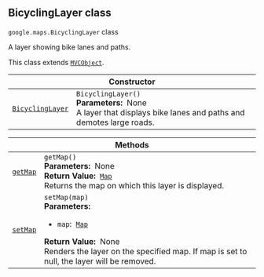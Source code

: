 
<h2 id="BicyclingLayer">BicyclingLayer class</h2>
<p>
<code><span itemprop="path">google.maps</span>.<span itemprop="name">BicyclingLayer</span></code>
class
</p>
<p>A layer showing bike lanes and paths.</p>
<p>This class extends
<code><a href="MVCObject.md">MVCObject</a></code>.
</p>
<div class="devsite-table-wrapper"><table class="constructors responsive" summary="class BicyclingLayer - Constructor">
<thead>
<tr><th colspan="2" id="BicyclingLayer.constructor">Constructor</th>
</tr></thead>
<tbody>
<tr>
<td><code><a class="secret-link" href="#BicyclingLayer.constructor"><span>BicyclingLayer</span></a></code></td>
<td><div><code>BicyclingLayer()</code></div>
<div class="desc"><strong>Parameters:</strong>&nbsp; None</div>
<div class="desc">A layer that displays bike lanes and paths and demotes large roads.</div></td>
</tr>
</tbody>
</table></div>
<div class="devsite-table-wrapper"><table class="methods responsive" summary="class BicyclingLayer - Methods">
<thead>
<tr><th colspan="2">Methods</th>
</tr></thead>
<tbody>
<tr id="BicyclingLayer.getMap">
<td itemprop="property"><code><a class="secret-link" href="#BicyclingLayer.getMap"><span>getMap</span></a></code></td>
<td><div><code>getMap()</code></div>
<div class="desc"><strong>Parameters:</strong>&nbsp; None</div>
<div class="desc"><strong>Return Value:</strong>&nbsp; <code><a href="Map.md">Map</a></code></div>
<div class="desc">Returns the map on which this layer is displayed.</div></td>
</tr>
<tr id="BicyclingLayer.setMap">
<td itemprop="property"><code><a class="secret-link" href="#BicyclingLayer.setMap"><span>setMap</span></a></code></td>
<td><div><code>setMap(map)</code></div>
<div class="desc"><strong>Parameters:</strong>&nbsp; <ul>
<li><code>map</code>:&nbsp; <code><a href="Map.md">Map</a></code></li>
</ul></div>
<div class="desc"><strong>Return Value:</strong>&nbsp; None</div>
<div class="desc">Renders the layer on the specified map. If map is set to null, the layer will be removed.</div></td>
</tr>
</tbody>
</table></div>
<script src="replace_links.js"></script>
